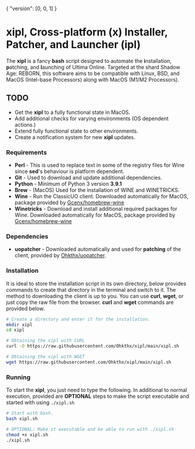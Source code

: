 { "version": [0, 0, 1] }

# xipl, Cross-platform (x) Installer, Patcher, and Launcher (ipl)

The **xipl** is a fancy **bash** script designed to automate the **i**nstallation, **p**atching, and **l**aunching of Ultima Online. Targeted at the shard Shadow Age: REBORN, this software aims to be compatible with Linux, BSD, and MacOS (Intel-base Processors) along with MacOS (M1/M2 Processors).

## TODO
- Get the **xipl** to a fully functional state in MacOS.
- Add additional checks for varying environments (OS dependent actions.)
- Extend fully functional state to other environments.
- Create a notification system for new **xipl** updates.

### Requirements

- **Perl** - This is used to replace text in some of the registry files for Wine since **sed**'s behaviour is platform dependent.
- **Git** - Used to download and update additional dependencies.
- **Python** - Minimum of Python 3 version __**3.9.1**__
- **Brew** - (MacOS) Used for the installation of WINE and WINETRICKS.
- **Wine** - Run the ClassicUO client. Downloaded automatically for MacOS, package provided by [Gcenx/homebrew-wine](https://github.com/Gcenx/homebrew-wine)
- **Winetricks** - Download and install additional required packages for Wine. Downloaded automatically for MacOS, package provided by [Gcenx/homebrew-wine](https://github.com/Gcenx/homebrew-wine)

### Dependencies

- **uopatcher** - Downloaded automatically and used for **patching** of the client, provided by [Ohkthx/uopatcher](https://github.com/ohkthx/uopatcher).

### Installation

It is ideal to store the installation script in its own directory, below provides commands to create that directory in the terminal and switch to it. The method to downloading the client is up to you. You can use **curl**, **wget**, or just copy the raw file from the browser. **curl** and **wget** commands are provided below.

```bash
# Create a directory and enter it for the installation.
mkdir xipl
cd xipl

# Obtaining the xipl with CURL
curl -O https://raw.githubusercontent.com/Ohkthx/xipl/main/xipl.sh

# Obtaining the xipl with WGET
wget https://raw.githubusercontent.com/Ohkthx/xipl/main/xipl.sh

```

### Running

To start the **xipl**, you just need to type the following. In additional to normal execution, provided are **OPTIONAL** steps to make the script executable and started with using `./xipl.sh`
```bash
# Start with bash.
bash xipl.sh

# OPTIONAL: Make it executable and be able to run with ./xipl.sh
chmod +x xipl.sh
./xipl.sh
```
